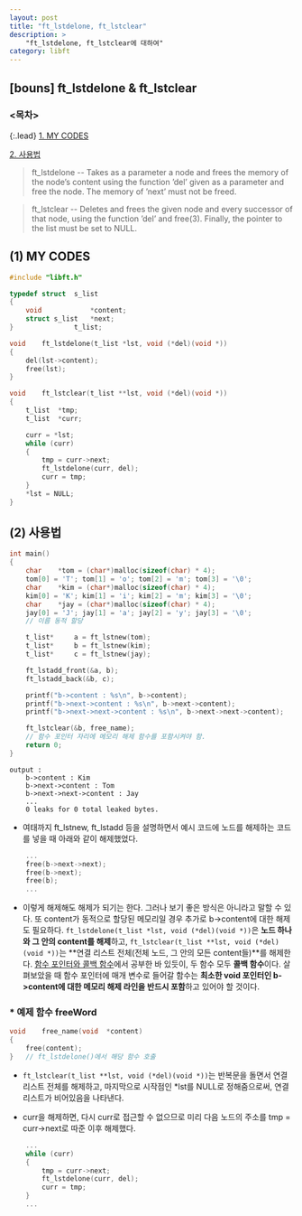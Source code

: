 ```yaml
---
layout: post
title: "ft_lstdelone, ft_lstclear"
description: >
    "ft_lstdelone, ft_lstclear에 대하여"
category: libft
---
```

## [bouns] ft_lstdelone & ft_lstclear

### <목차>
{:.lead}
[1. MY CODES](#1-my-codes)

[2. 사용법](#2-사용법)

> ft_lstdelone -- Takes as a parameter a node and frees the memory of the node’s content using the function ’del’ given as a parameter and free the node. The memory of ’next’ must not be freed.

> ft_lstclear -- Deletes and frees the given node and every successor of that node, using the function ’del’ and free(3). Finally, the pointer to the list must be set to NULL.

## (1) MY CODES
~~~c
#include "libft.h"

typedef struct	s_list
{
	void			*content;
	struct s_list	*next;
}				t_list;

void	ft_lstdelone(t_list *lst, void (*del)(void *))
{
	del(lst->content);
	free(lst);
}

void	ft_lstclear(t_list **lst, void (*del)(void *))
{
	t_list	*tmp;
	t_list	*curr;

	curr = *lst;
	while (curr)
	{
		tmp = curr->next;
		ft_lstdelone(curr, del);
		curr = tmp;
	}
	*lst = NULL;
}
~~~

## (2) 사용법
~~~c
int main()
{
	char	*tom = (char*)malloc(sizeof(char) * 4);
	tom[0] = 'T'; tom[1] = 'o'; tom[2] = 'm'; tom[3] = '\0';
	char	*kim = (char*)malloc(sizeof(char) * 4);
	kim[0] = 'K'; kim[1] = 'i'; kim[2] = 'm'; kim[3] = '\0';
	char	*jay = (char*)malloc(sizeof(char) * 4);
	jay[0] = 'J'; jay[1] = 'a'; jay[2] = 'y'; jay[3] = '\0';
	// 이름 동적 할당

	t_list*		a = ft_lstnew(tom);
	t_list*		b = ft_lstnew(kim);
	t_list*		c = ft_lstnew(jay);

	ft_lstadd_front(&a, b);
	ft_lstadd_back(&b, c);

	printf("b->content : %s\n", b->content);
	printf("b->next->content : %s\n", b->next->content);
	printf("b->next->next->content : %s\n", b->next->next->content);

	ft_lstclear(&b, free_name); 
	// 함수 포인터 자리에 메모리 해제 함수를 포함시켜야 함.
	return 0;
}
~~~
~~~plain
output :
	b->content : Kim
	b->next->content : Tom
	b->next->next->content : Jay
	...
	0 leaks for 0 total leaked bytes.
~~~

- 여태까지 ft_lstnew, ft_lstadd 등을 설명하면서 예시 코드에 노드를 해제하는 코드를 넣을 때 아래와 같이 해제했었다.

~~~c
	...
	free(b->next->next);
	free(b->next);
	free(b);
	...
~~~

- 이렇게 해제해도 해제가 되기는 한다. 그러나 보기 좋은 방식은 아니라고 말할 수 있다. 또 content가 동적으로 할당된 메모리일 경우 추가로 b->content에 대한 해제도 필요하다. `ft_lstdelone(t_list *lst, void (*del)(void *))`은 **노드 하나와 그 안의 content를 해제**하고, `ft_lstclear(t_list **lst, void (*del)(void *))`는 **연결 리스트 전체(전체 노드, 그 안의 모든 content들)**를 해제한다. [함수 포인터와 콜백 함수](https://espebaum.github.io/libft/2023-10-05-ft-striteri/)에서 공부한 바 있듯이, 두 함수 모두 **콜백 함수**이다. 살펴보았을 때 함수 포인터에 매개 변수로 들어갈 함수는 **최소한 void 포인터인 b->content에 대한 메모리 해제 라인을 반드시 포함**하고 있어야 할 것이다. 

### * 예제 함수 freeWord
~~~c
void	free_name(void	*content)
{
	free(content);
}	// ft_lstdelone()에서 해당 함수 호출
~~~

- `ft_lstclear(t_list **lst, void (*del)(void *))`는 반복문을 돌면서 연결 리스트 전체를 해제하고, 마지막으로 시작점인 *lst를 NULL로 정해줌으로써, 연결 리스트가 비어있음을 나타낸다.

- curr을 해제하면, 다시 curr로 접근할 수 없으므로 미리 다음 노드의 주소를 tmp = curr->next로 따준 이후 해제했다.

~~~c
	...
	while (curr)
	{
		tmp = curr->next;
		ft_lstdelone(curr, del);
		curr = tmp;
	}
	...
~~~

